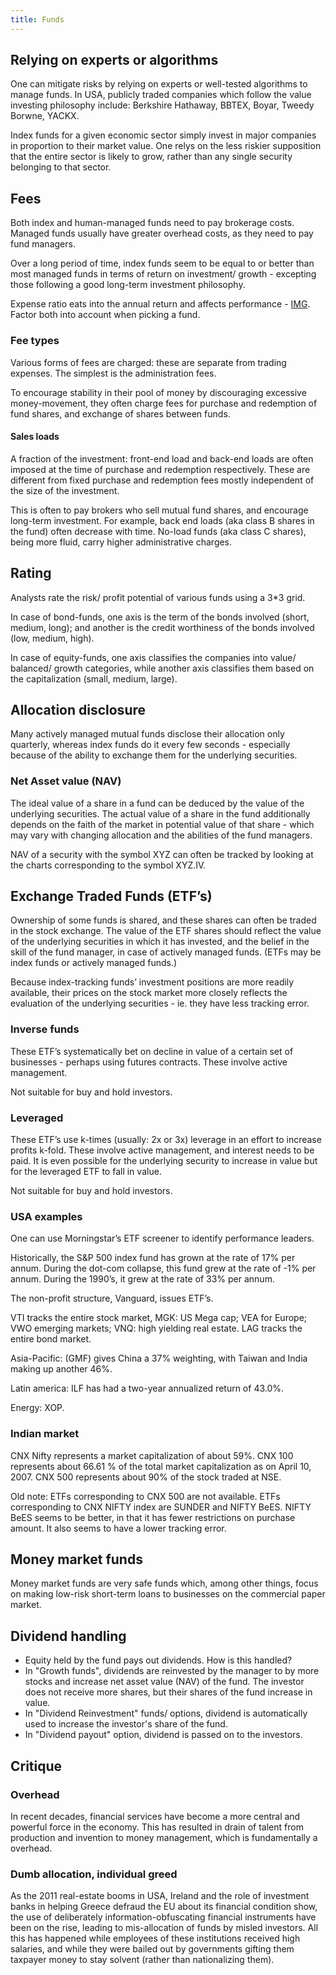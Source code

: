 ```yaml
---
title: Funds
---  
```


## Relying on experts or algorithms

One can mitigate risks by relying on experts or well-tested algorithms to manage funds. In USA, publicly traded companies which follow the value investing philosophy include: Berkshire Hathaway, BBTEX, Boyar, Tweedy Borwne, YACKX.

Index funds for a given economic sector simply invest in major companies in proportion to their market value. One relys on the less riskier supposition that the entire sector is likely to grow, rather than any single security belonging to that sector.

## Fees

Both index and human-managed funds need to pay brokerage costs. Managed funds usually have greater overhead costs, as they need to pay fund managers.

Over a long period of time, index funds seem to be equal to or better than most managed funds in terms of return on investment/ growth - excepting those following a good long-term investment philosophy.

Expense ratio eats into the annual return and affects performance - [IMG](https://i.imgur.com/vxtrHve.jpg). Factor both into account when picking a fund.

### Fee types

Various forms of fees are charged: these are separate from trading expenses. The simplest is the administration fees.

To encourage stability in their pool of money by discouraging excessive money-movement, they often charge fees for purchase and redemption of fund shares, and exchange of shares between funds.

#### Sales loads

A fraction of the investment: front-end load and back-end loads are often imposed at the time of purchase and redemption respectively. These are different from fixed purchase and redemption fees mostly independent of the size of the investment.

This is often to pay brokers who sell mutual fund shares, and encourage long-term investment. For example, back end loads (aka class B shares in the fund) often decrease with time. No-load funds (aka class C shares), being more fluid, carry higher administrative charges.

## Rating

Analysts rate the risk/ profit potential of various funds using a 3*3 grid.

In case of bond-funds, one axis is the term of the bonds involved (short, medium, long); and another is the credit worthiness of the bonds involved (low, medium, high).

In case of equity-funds, one axis classifies the companies into value/ balanced/ growth categories, while another axis classifies them based on the capitalization (small, medium, large).

## Allocation disclosure

Many actively managed mutual funds disclose their allocation only quarterly, whereas index funds do it every few seconds - especially because of the ability to exchange them for the underlying securities.

### Net Asset value (NAV)

The ideal value of a share in a fund can be deduced by the value of the underlying securities. The actual value of a share in the fund additionally depends on the faith of the market in potential value of that share - which may vary with changing allocation and the abilities of the fund managers.

NAV of a security with the symbol XYZ can often be tracked by looking at the charts corresponding to the symbol XYZ.IV.

## Exchange Traded Funds (ETF’s)

Ownership of some funds is shared, and these shares can often be traded in the stock exchange. The value of the ETF shares should reflect the value of the underlying securities in which it has invested, and the belief in the skill of the fund manager, in case of actively managed funds. (ETFs may be index funds or actively managed funds.) 

Because index-tracking funds’ investment positions are more readily available, their prices on the stock market more closely reflects the evaluation of the underlying securities - ie. they have less tracking error.

### Inverse funds

These ETF’s systematically bet on decline in value of a certain set of businesses - perhaps using futures contracts. These involve active management.

Not suitable for buy and hold investors.

### Leveraged

These ETF’s use k-times (usually: 2x or 3x) leverage in an effort to increase profits k-fold. These involve active management, and interest needs to be paid. It is even possible for the underlying security to increase in value but for the leveraged ETF to fall in value.

Not suitable for buy and hold investors.

### USA examples

One can use Morningstar’s ETF screener to identify performance leaders.

Historically, the S&P 500 index fund has grown at the rate of 17% per annum. During the dot-com collapse, this fund grew at the rate of -1% per annum. During the 1990’s, it grew at the rate of 33% per annum.

The non-profit structure, Vanguard, issues ETF’s.

VTI tracks the entire stock market, MGK: US Mega cap; VEA for Europe; VWO emerging markets; VNQ: high yielding real estate. LAG tracks the entire bond market.

Asia-Pacific: (GMF) gives China a 37% weighting, with Taiwan and India making up another 46%.

Latin america: ILF has had a two-year annualized return of 43.0%.

Energy: XOP.

### Indian market

CNX Nifty represents a market capitalization of about 59%. CNX 100 represents about 66.61 % of the total market capitalization as on April 10, 2007. CNX 500 represents about 90% of the stock traded at NSE.

Old note: ETFs corresponding to CNX 500 are not available. ETFs corresponding to CNX NIFTY index are SUNDER and NIFTY BeES. NIFTY BeES seems to be better, in that it has fewer restrictions on purchase amount. It also seems to have a lower tracking error.

## Money market funds

Money market funds are very safe funds which, among other things, focus on making low-risk short-term loans to businesses on the commercial paper market.

## Dividend handling
- Equity held by the fund pays out dividends. How is this handled?
- In "Growth funds", dividends are reinvested by the manager to by more stocks and increase net asset value (NAV) of the fund. The investor does not receive more shares, but their shares of the fund increase in value.
- In "Dividend Reinvestment" funds/ options, dividend is automatically used to increase the investor's share of the fund.
- In "Dividend payout" option, dividend is passed on to the investors.

## Critique

### Overhead

In recent decades, financial services have become a more central and powerful force in the economy. This has resulted in drain of talent from production and invention to money management, which is fundamentally a overhead.

### Dumb allocation, individual greed

As the 2011 real-estate booms in USA, Ireland and the role of investment banks in helping Greece defraud the EU about its financial condition show, the use of deliberately information-obfuscating financial instruments have been on the rise, leading to mis-allocation of funds by misled investors. All this has happened while employees of these institutions received high salaries, and while they were bailed out by governments gifting them taxpayer money to stay solvent (rather than nationalizing them).